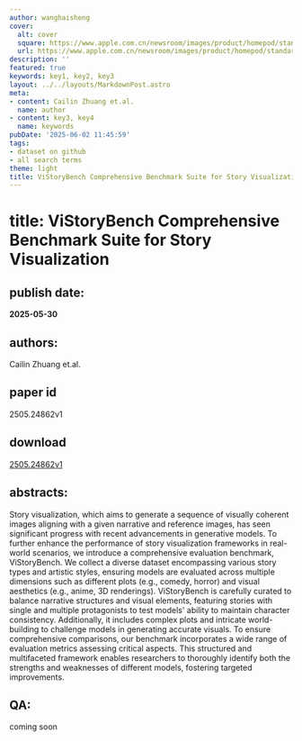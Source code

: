 ```yaml
---
author: wanghaisheng
cover:
  alt: cover
  square: https://www.apple.com.cn/newsroom/images/product/homepod/standard/Apple-HomePod-hero-230118_big.jpg.large_2x.jpg
  url: https://www.apple.com.cn/newsroom/images/product/homepod/standard/Apple-HomePod-hero-230118_big.jpg.large_2x.jpg
description: ''
featured: true
keywords: key1, key2, key3
layout: ../../layouts/MarkdownPost.astro
meta:
- content: Cailin Zhuang et.al.
  name: author
- content: key3, key4
  name: keywords
pubDate: '2025-06-02 11:45:59'
tags:
- dataset on github
- all search terms
theme: light
title: ViStoryBench Comprehensive Benchmark Suite for Story Visualization
---
```


# title: ViStoryBench Comprehensive Benchmark Suite for Story Visualization 
## publish date: 
**2025-05-30** 
## authors: 
  Cailin Zhuang et.al. 
## paper id
2505.24862v1
## download
[2505.24862v1](http://arxiv.org/abs/2505.24862v1)
## abstracts:
Story visualization, which aims to generate a sequence of visually coherent images aligning with a given narrative and reference images, has seen significant progress with recent advancements in generative models. To further enhance the performance of story visualization frameworks in real-world scenarios, we introduce a comprehensive evaluation benchmark, ViStoryBench. We collect a diverse dataset encompassing various story types and artistic styles, ensuring models are evaluated across multiple dimensions such as different plots (e.g., comedy, horror) and visual aesthetics (e.g., anime, 3D renderings). ViStoryBench is carefully curated to balance narrative structures and visual elements, featuring stories with single and multiple protagonists to test models' ability to maintain character consistency. Additionally, it includes complex plots and intricate world-building to challenge models in generating accurate visuals. To ensure comprehensive comparisons, our benchmark incorporates a wide range of evaluation metrics assessing critical aspects. This structured and multifaceted framework enables researchers to thoroughly identify both the strengths and weaknesses of different models, fostering targeted improvements.
## QA:
coming soon
